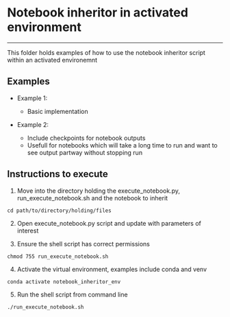 # Notebook inheritor in activated environment
---
This folder holds examples of how to use the notebook inheritor script within an activated environemnt


## Examples

- Example 1:
    - Basic implementation
    
    
- Example 2:
    - Include checkpoints for notebook outputs
    - Usefull for notebooks which will take a long time to run and want to see output partway without stopping run


## Instructions to execute 

1. Move into the directory holding the execute_notebook.py, run_execute_notebook.sh and the notebook to inherit

```
cd path/to/directory/holding/files

```

2. Open execute_notebook.py script and update with parameters of interest


3. Ensure the shell script has correct permissions

```
chmod 755 run_execute_notebook.sh

```

4. Activate the virtual environment, examples include conda and venv

```
conda activate notebook_inheritor_env

```

5. Run the shell script from command line

```
./run_execute_notebook.sh

```